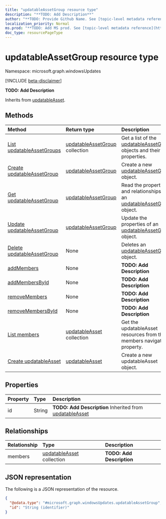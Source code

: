```yaml
---
title: "updatableAssetGroup resource type"
description: "**TODO: Add Description**"
author: "**TODO: Provide Github Name. See [topic-level metadata reference](https://msgo.azurewebsites.net/add/document/guidelines/metadata.html#topic-level-metadata)**"
localization_priority: Normal
ms.prod: "**TODO: Add MS prod. See [topic-level metadata reference](https://msgo.azurewebsites.net/add/document/guidelines/metadata.html#topic-level-metadata)**"
doc_type: resourcePageType
---
```


# updatableAssetGroup resource type

Namespace: microsoft.graph.windowsUpdates

[!INCLUDE [beta-disclaimer](../../includes/beta-disclaimer.md)]

**TODO: Add Description**


Inherits from [updatableAsset](../resources/windowsupdates-updatableasset.md).

## Methods
|Method|Return type|Description|
|:---|:---|:---|
|[List updatableAssetGroups](../api/windowsupdates-updatableassetgroup-list.md)|[updatableAssetGroup](../resources/windowsupdates-updatableassetgroup.md) collection|Get a list of the [updatableAssetGroup](../resources/updatableassetgroup.md) objects and their properties.|
|[Create updatableAssetGroup](../api/windowsupdates-updatableassetgroup-create.md)|[updatableAssetGroup](../resources/windowsupdates-updatableassetgroup.md)|Create a new [updatableAssetGroup](../resources/windowsupdates-updatableassetgroup.md) object.|
|[Get updatableAssetGroup](../api/windowsupdates-updatableassetgroup-get.md)|[updatableAssetGroup](../resources/windowsupdates-updatableassetgroup.md)|Read the properties and relationships of an [updatableAssetGroup](../resources/windowsupdates-updatableassetgroup.md) object.|
|[Update updatableAssetGroup](../api/windowsupdates-updatableassetgroup-update.md)|[updatableAssetGroup](../resources/windowsupdates-updatableassetgroup.md)|Update the properties of an [updatableAssetGroup](../resources/windowsupdates-updatableassetgroup.md) object.|
|[Delete updatableAssetGroup](../api/windowsupdates-updatableassetgroup-delete.md)|None|Deletes an [updatableAssetGroup](../resources/windowsupdates-updatableassetgroup.md) object.|
|[addMembers](../api/windowsupdates-updatableassetgroup-addmembers.md)|None|**TODO: Add Description**|
|[addMembersById](../api/windowsupdates-updatableassetgroup-addmembersbyid.md)|None|**TODO: Add Description**|
|[removeMembers](../api/windowsupdates-updatableassetgroup-removemembers.md)|None|**TODO: Add Description**|
|[removeMembersById](../api/windowsupdates-updatableassetgroup-removemembersbyid.md)|None|**TODO: Add Description**|
|[List members](../api/windowsupdates-updatableassetgroup-list-members.md)|[updatableAsset](../resources/windowsupdates-updatableasset.md) collection|Get the updatableAsset resources from the members navigation property.|
|[Create updatableAsset](../api/windowsupdates-updatableassetgroup-post-members.md)|[updatableAsset](../resources/windowsupdates-updatableasset.md)|Create a new updatableAsset object.|

## Properties
|Property|Type|Description|
|:---|:---|:---|
|id|String|**TODO: Add Description** Inherited from [updatableAsset](../resources/windowsupdates-updatableasset.md)|

## Relationships
|Relationship|Type|Description|
|:---|:---|:---|
|members|[updatableAsset](../resources/windowsupdates-updatableasset.md) collection|**TODO: Add Description**|

## JSON representation
The following is a JSON representation of the resource.
<!-- {
  "blockType": "resource",
  "keyProperty": "id",
  "@odata.type": "microsoft.graph.windowsUpdates.updatableAssetGroup",
  "baseType": "microsoft.graph.windowsUpdates.updatableAsset",
  "openType": false
}
-->
``` json
{
  "@odata.type": "#microsoft.graph.windowsUpdates.updatableAssetGroup",
  "id": "String (identifier)"
}
```

